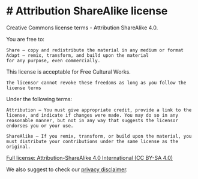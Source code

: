 # # Attribution ShareAlike license

Creative Commons license terms - Attribution ShareAlike 4.0.

You are free to:

    Share — copy and redistribute the material in any medium or format
    Adapt — remix, transform, and build upon the material
    for any purpose, even commercially.

This license is acceptable for Free Cultural Works.

    The licensor cannot revoke these freedoms as long as you follow the license terms

Under the following terms:

    Attribution — You must give appropriate credit, provide a link to the license, and indicate if changes were made. You may do so in any reasonable manner, but not in any way that suggests the licensor endorses you or your use.

    ShareAlike — If you remix, transform, or build upon the material, you must distribute your contributions under the same license as the original.

[Full license:  Attribution-ShareAlike 4.0 International (CC BY-SA 4.0)](https://creativecommons.org/licenses/by-sa/4.0/deed.en)

We also suggest to check our [privacy disclaimer](https://www.quienesquien.wiki/privacidad).
